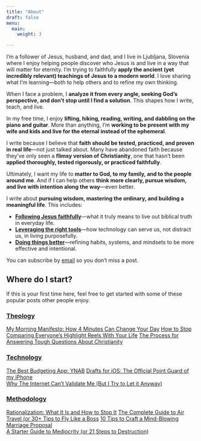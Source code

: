 ```yaml
---
title: "About"
draft: false
menu:
  main:
    weight: 3

---
```


I’m a follower of Jesus, husband, and dad, and I live in Ljubljana, Slovenia where I enjoy helping people discover who Jesus is and live in a way that will matter for eternity. I’m trying to faithfully **apply the ancient (yet incredibly relevant) teachings of Jesus to a modern world**. I love sharing what I’m learning—both to help others and to refine my own thinking.  

When I face a problem, I **analyze it from every angle, seeking God’s perspective, and don’t stop until I find a solution**. This shapes how I write, teach, and live.  

In my free time, I enjoy **lifting, hiking, reading, writing, and dabbling on the piano and guitar**. More than anything, I’m **working to be present with my wife and kids and live for the eternal instead of the ephemeral**.  

I write because I believe that **faith should be tested, practiced, and proven in real life**—not just talked about. Many have abandoned faith because they’ve only seen a **flimsy version of Christianity**, one that hasn’t been **applied thoroughly, tested rigorously, or practiced faithfully**.  

Ultimately, I want my life to **matter to God, to my family, and to the people around me**. And if I can help others **think more clearly, pursue wisdom, and live with intention along the way**—even better.  

I write about **pursuing wisdom, mastering the ordinary, and building a meaningful life**. This includes:  
- **[Following Jesus faithfully](/categories/theology/)**—what it truly means to live out biblical truth in everyday life. 
- **[Leveraging the right tools](categories/technology/)**—how technology can serve us, not distract us, in living purposefully.  
- **[Doing things better](categories/methodology/)**—refining habits, systems, and mindsets to be more effective and intentional.

You can subscribe by [email]((http://jshirk.us2.list-manage.com/subscribe?u=494bbc345ee9ac49815fc27f7&id=96f30fa52e)) so you don’t miss a post.

## Where do I start?

If this is your first time here, feel free to get started with some of these popular posts other people enjoy.

### [Theology](https://jshirk.com/blog/category/theology/)

[My Morning Manifesto: How 4 Minutes Can Change Your Day](https://jshirk.com/blog/morning-manifesto/) 
[How to Stop Comparing Everyone’s Highlight Reels With Your Life](https://jshirk.com/blog/highlight-reels/)
[The Process for Answering Tough Questions About Christianity](https://jshirk.com/blog/answering-question/)

### [Technology](https://jshirk.com/blog/category/technology/)

[The Best Budgeting App: YNAB](https://jshirk.com/blog/ynab/)
[Drafts for iOS: The Official Point Guard of my iPhone](https://jshirk.com/blog/drafts-ios/)   
[Why The Internet Can’t Validate Me (But I Try to Let it Anyway)](https://jshirk.com/blog/internet-validation/)

### [Methodology](https://jshirk.com/blog/category/methodology/)

[Rationalization: What It Is and How to Stop It](https://jshirk.com/blog/rationalization/)
[The Complete Guide to Air Travel (or 30+ Tips to Fly Like a Boss](https://jshirk.com/blog/air-travel-guide/)
[10 Tips to Craft a Mind-Blowing Marriage Proposal](https://jshirk.com/blog/proposal-tips/)  
[A Starter Guide to Mediocrity (or 21 Steps to Destruction)](https://jshirk.com/blog/mediocrity-guide/)

